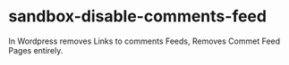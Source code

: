 # sandbox-disable-comments-feed
In Wordpress removes Links to comments Feeds, Removes Commet Feed Pages entirely.
